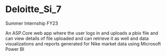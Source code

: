 # Deloitte_Si_7
Summer Internship FY23

An ASP.Core web app where the user logs in and uploads a pbix file and can view details of file uploaded and can retrieve it as well and data visualizations and reports generated for Nike market data using Microsoft Power BI
